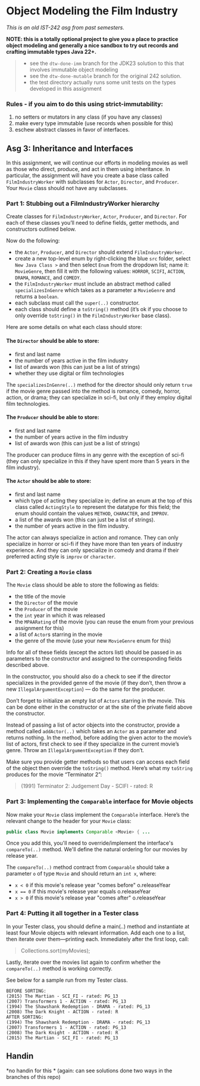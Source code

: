 # Object Modeling the Film Industry 

*This is an old IST-242 asg from past semesters.*

**NOTE: this is a totally optional project to give you a place to practice object modeling 
and generally a nice sandbox to try out records and crafting immutable types Java 22+.**
> * see the `dtw-done-imm` branch for the JDK23 solution to this that involves immutable object modeling 
> * see the `dtw-done-mutable` branch for the original 242 solution. 
> * the test directory actually runs some unit tests on the types developed in this assignment

### Rules - if you aim to do this using strict-immutability:
1. no setters or mutators in any class (if you have any classes) 
2. make every type immutable (use records when possible for this) 
3. eschew abstract classes in favor of interfaces.

## Asg 3: Inheritance and Interfaces

In this assignment, we will continue our efforts in modeling movies as well as those who direct, produce, and act in them using inheritance. In particular, the assignment will have you create a base class called `FilmIndustryWorker` with subclasses for `Actor`, `Director`, and `Producer`.  
Your `Movie` class should not have any subclasses.  

### Part 1: Stubbing out a FilmIndustryWorker hierarchy  

Create classes for `FilmIndustryWorker`, `Actor`, `Producer`, and `Director`. For each of these classes you’ll need to define fields, getter methods, and constructors outlined below.

Now do the following:

- the `Actor`, `Producer`, and `Director` should extend `FilmIndustryWorker`.
- create a new top-level enum by right-clicking the blue `src` folder, select `New Java Class >` and then select `Enum` from the dropdown list; name it: `MovieGenre`, then fill it with the following values: `HORROR`, `SCIFI`, `ACTION`, `DRAMA`, `ROMANCE`, and `COMEDY`.
- the `FilmIndustryWorker` must include an abstract method called `specializesInGenre` which takes as a parameter a `MovieGenre` and returns a `boolean`.
- each subclass must call the `super(..)` constructor.
- each class should define a `toString()` method (it’s ok if you choose to only override `toString()` in the `FilmIndustryWorker` base class).

Here are some details on what each class should store:

#### The `Director` should be able to store:

- first and last name
- the number of years active in the film industry
- list of awards won (this can just be a list of strings)
- whether they use digital or film technologies

The `specializesInGenre(..)` method for the director should only return `true` if the movie genre passed into the method is romance, comedy, horror, action, or drama; they can specialize in sci-fi, but only if they employ digital film technologies.

#### The `Producer` should be able to store:

- first and last name
- the number of years active in the film industry
- list of awards won (this can just be a list of strings)

The producer can produce films in any genre with the exception of sci-fi 
(they can only specialize in this if they have spent more than 5 years in the film industry).

#### The `Actor` should be able to store:

- first and last name
- which type of acting they specialize in; define an enum at the top of this class called `ActingStyle` to represent the datatype for this field; the enum should contain the values `METHOD`, `CHARACTER`, and `IMPROV`.
- a list of the awards won (this can just be a list of strings).
- the number of years active in the film industry.

The actor can always specialize in action and romance. They can only specialize in horror or sci-fi if they have more than ten years of industry experience. And they can only specialize in comedy 
and drama if their preferred acting style is `improv` or `character`.

### Part 2: Creating a `Movie` class

The `Movie` class should be able to store the following as fields:

- the title of the movie
- the `Director` of the movie
- the `Producer` of the movie
- the `int` year in which it was released
- the `MPAARating` of the movie (you can reuse the enum from your previous assignment for this)
- a list of `Actor`s starring in the movie
- the genre of the movie (use your new `MovieGenre` enum for this)

Info for all of these fields (except the actors list) should be passed in as parameters to the constructor and assigned to the corresponding fields described above.

In the constructor, you should also do a check to see if the director specializes in the provided genre of the movie (if they don’t, then throw a new `IllegalArgumentException`) — do the same for the producer.

Don’t forget to initialize an empty list of `Actors` starring in the movie. This can be done either in the constructor or at the site of the private field above the constructor.

Instead of passing a list of actor objects into the constructor, provide a method called `addActor(..)` which takes an `Actor` as a parameter and returns nothing. In the method, before adding the given actor to the movie’s list of actors, first check to see if they specialize in the current movie’s genre. Throw an `IllegalArgumentException` if they don’t.

Make sure you provide getter methods so that users can access each field of the object then override the `toString()` method. Here’s what my `toString` produces for the movie “Terminator 2”:

> (1991) Terminator 2: Judgement Day - SCIFI - rated: R

### Part 3: Implementing the `Comparable` interface for Movie objects

Now make your `Movie` class implement the `Comparable` interface. Here’s the relevant change to the header for your `Movie` class:

```java
public class Movie implements Comparable <Movie> { ...
```

Once you add this, you'll need to override/implement the 
interface's `compareTo(..)` method. We'll define the 
natural ordering for our movies by release year. 

The `compareTo(..)` method contract from `Comparable` should 
take a parameter `o` of type `Movie` and should return 
an `int x`, where:

* `x < 0` if this movie's release year "comes before" o.releaseYear
* `x == 0` if this movie's release year equals o.releaseYear
* `x > 0` if this movie's release year "comes after" o.releaseYear

### Part 4: Putting it all together in a Tester class

In your Tester class, you should define a main(..) method and instantiate at least four Movie objects with relevant information. Add each one to a list, then iterate over them—printing each. Immediately after the first loop, call:

> Collections.sort(myMovies);

Lastly, iterate over the movies list again to confirm whether 
the `compareTo(..)` method is working correctly. 

See below for a sample run from my Tester class.

```
BEFORE SORTING:
(2015) The Martian - SCI_FI - rated: PG_13  
(2007) Transformers 1 - ACTION - rated: PG_13  
(1994) The Shawshank Redemption - DRAMA - rated: PG_13  
(2008) The Dark Knight - ACTION - rated: R
AFTER SORTING:
(1994) The Shawshank Redemption - DRAMA - rated: PG_13  
(2007) Transformers 1 - ACTION - rated: PG_13  
(2008) The Dark Knight - ACTION - rated: R  
(2015) The Martian - SCI_FI - rated: PG_13
```

## Handin

*no handin for this *
(again: can see solutions done two ways in the branches of this repo)